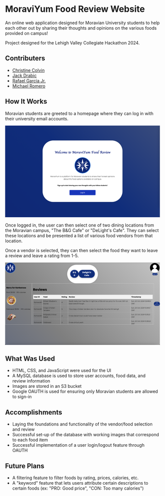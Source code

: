 # MoraviYum Food Review Website

An online web application designed for Moravian University students to help each other out by sharing their thoughts and opinions on the various foods provided on campus!

Project designed for the Lehigh Valley Collegiate Hackathon 2024.

## Contributers
- [Christine Colvin](https://github.com/christinecolvin)
- [Jack Drabic](https://github.com/JackJack7890)
- [Rafael Garcia Jr.](https://github.com/RGJ-713)
- [Michael Romero](https://github.com/MichaelRomero1)

## How It Works

Moravian students are greeted to a homepage where they can log in with their university email accounts.

![homepage](MoraviYum_home.png)

Once logged in, the user can then select one of two dining locations from the Moravian campus, "The B&G Cafe" or "DeLight's Cafe". They can select these locations and be presented a list of various food vendors from that location.

Once a vendor is selected, they can then select the food they want to leave a review and leave a rating from 1-5.

![reviewpage](MoraviYum_review.png)

## What Was Used
- HTML, CSS, and JavaScript were used for the UI
- A MySQL database is used to store user accounts, food data, and review information
- Images are stored in an S3 bucket
- Google OAUTH is used for ensuring only Moravian students are allowed to sign-in

## Accomplishments
- Laying the foundations and functionality of the vendor/food selection and review
- Successful set-up of the database with working images that correspond to each food item
- Successful implementation of a user login/logout feature through OAUTH

## Future Plans
- A filtering feature to filter foods by rating, prices, calories, etc.
- A "keyword" feature that lets users attribute certain descriptions to certain foods (ex: "PRO: Good price", "CON: Too many calories")

